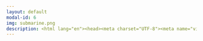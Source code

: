 ```yaml
---
layout: default
modal-id: 6
img: submarine.png
description: <html lang="en"><head><meta charset="UTF-8"><meta name="viewport" content="width=device-width, initial-scale=1.0"><title>Playstation Network Username</title><style>body {font-family: Arial, sans-serif; /* Use a commonly available font */font-size: 16px; /* Set a base font size */color: #000; /* Set default text color a {color: #0000ff;}</style></head><body><p>Playstation Network Username</p><p>NeenBean16</p><p><a href="https://psnprofiles.com/NeenBean16">Link to PSNProfiles.com</a></p><p>100 Percent Completions of Note - Platinum Trophies and All Related Content/DLCs</p><p><em>Assassin’s Creed Origins<br>Assassin’s Creed Valhalla<br>Baldur’s Gate 3<br>Horizon Zero Dawn<br>Human Fall Flat<br>The Witcher 3 Wild Hunt<br>(Complete Edition - Achieved 2018)<br>The Witcher 3 Wild Hunt<br>(Game of the Year Edition - Achieved 2020)</em></p><p>Platinum Trophies Only</p><p>Top Faves of All Time (ranked in order of difficulty) -</p><p><em>Red Dead Redemption 2<br>Diablo IV<br>Dying Light 2 Stay Human<br>Final Fantasy XV</em></p><p>(Currently at 92% completion due to inability to finish two remaining <em>FFXV Multiplayer Comrades</em> trophies in basegame, finished 100% completion of <em>FFXV Multiplayer Comrades</em> standalone version, and all other FFXV DLCs)</p><p><em>Cyberpunk 2077</em><br>(completed on PS4, Feb 2021)</p><p>Franchise Favorites -</p><p><em>Assassin’s Creed Black Flag<br>BioShock (Remastered)<br>BioShock 2 (Remastered)<br>Final Fantasy VII (Remake)<br>Final Fantasy VIII (Remastered)<br>God of War (2018)<br>Kingdom Hearts<br>Kingdom Hearts III<br>LEGO Harry Potter Collection Years 1-4<br>LEGO Harry Potter Collection Years 5-7<br>Resident Evil 5<br>Resident Evil 6</em></p><p>Scares and Stories -</p><p><em>A Plague Tale Innocence<br>Beyond Two Souls<br>Detroit Become Human<br>Doki Doki Literature Club Plus!<br>Heavy Rain<br>The Dark Pictures Anthology Little Hope<br>The Order 1886<br>Until Dawn<br>Vampyr</em></p><p>Silly Fun and Deceptive Difficulty -</p><p><em>Fall Guys Ultimate Knockout<br>Heavenly Bodies<br>Moving Out<br>Tools Up!<br>Totally Reliable Delivery Service<br>Ultimate Chicken Horse<br>Untitled Goose Game</em></p></body></html>
---
```

